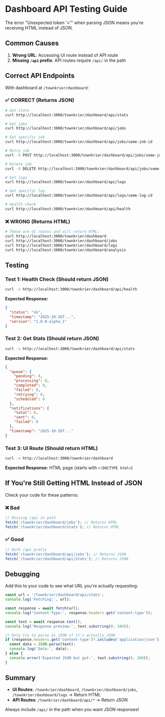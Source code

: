 # Dashboard API Testing Guide

The error "Unexpected token '<'" when parsing JSON means you're receiving HTML instead of JSON.

## Common Causes

1. **Wrong URL**: Accessing UI route instead of API route
2. **Missing `/api` prefix**: API routes require `/api/` in the path

## Correct API Endpoints

With dashboard at `/townkrier/dashboard`:

### ✅ CORRECT (Returns JSON)

```bash
# Get stats
curl http://localhost:3000/townkrier/dashboard/api/stats

# Get jobs
curl http://localhost:3000/townkrier/dashboard/api/jobs

# Get specific job
curl http://localhost:3000/townkrier/dashboard/api/jobs/some-job-id

# Retry job
curl -X POST http://localhost:3000/townkrier/dashboard/api/jobs/some-job-id/retry

# Delete job
curl -X DELETE http://localhost:3000/townkrier/dashboard/api/jobs/some-job-id

# Get logs
curl http://localhost:3000/townkrier/dashboard/api/logs

# Get specific log
curl http://localhost:3000/townkrier/dashboard/api/logs/some-log-id

# Health check
curl http://localhost:3000/townkrier/dashboard/api/health
```

### ❌ WRONG (Returns HTML)

```bash
# These are UI routes and will return HTML:
curl http://localhost:3000/townkrier/dashboard
curl http://localhost:3000/townkrier/dashboard/jobs
curl http://localhost:3000/townkrier/dashboard/logs
curl http://localhost:3000/townkrier/dashboard/analysis
```

## Testing

### Test 1: Health Check (Should return JSON)

```bash
curl -v http://localhost:3000/townkrier/dashboard/api/health
```

**Expected Response:**

```json
{
  "status": "ok",
  "timestamp": "2025-10-26T...",
  "version": "1.0.0-alpha.1"
}
```

### Test 2: Get Stats (Should return JSON)

```bash
curl -v http://localhost:3000/townkrier/dashboard/api/stats
```

**Expected Response:**

```json
{
  "queue": {
    "pending": 0,
    "processing": 0,
    "completed": 0,
    "failed": 0,
    "retrying": 0,
    "scheduled": 0
  },
  "notifications": {
    "total": 0,
    "sent": 0,
    "failed": 0
  },
  "timestamp": "2025-10-26T..."
}
```

### Test 3: UI Route (Should return HTML)

```bash
curl -v http://localhost:3000/townkrier/dashboard
```

**Expected Response:** HTML page (starts with `<!DOCTYPE html>`)

## If You're Still Getting HTML Instead of JSON

Check your code for these patterns:

### ❌ Bad

```typescript
// Missing /api in path
fetch('/townkrier/dashboard/jobs'); // Returns HTML
fetch('/townkrier/dashboard/stats'); // Returns HTML
```

### ✅ Good

```typescript
// With /api prefix
fetch('/townkrier/dashboard/api/jobs'); // Returns JSON
fetch('/townkrier/dashboard/api/stats'); // Returns JSON
```

## Debugging

Add this to your code to see what URL you're actually requesting:

```typescript
const url = '/townkrier/dashboard/api/stats';
console.log('Fetching:', url);

const response = await fetch(url);
console.log('Content-Type:', response.headers.get('content-type'));

const text = await response.text();
console.log('Response preview:', text.substring(0, 100));

// Only try to parse as JSON if it's actually JSON
if (response.headers.get('content-type')?.includes('application/json')) {
  const data = JSON.parse(text);
  console.log('Data:', data);
} else {
  console.error('Expected JSON but got:', text.substring(0, 200));
}
```

## Summary

- **UI Routes**: `/townkrier/dashboard`, `/townkrier/dashboard/jobs`, `/townkrier/dashboard/logs` → Return HTML
- **API Routes**: `/townkrier/dashboard/api/*` → Return JSON

Always include `/api/` in the path when you want JSON responses!
